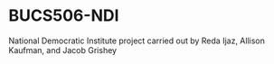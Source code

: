 # BUCS506-NDI
National Democratic Institute project carried out by Reda Ijaz, Allison Kaufman, and Jacob Grishey
